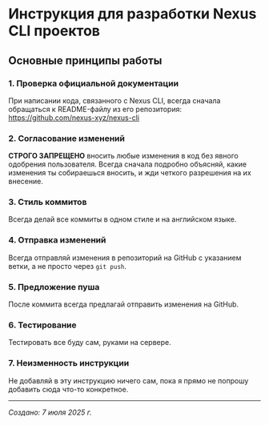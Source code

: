 # Инструкция для разработки Nexus CLI проектов

## Основные принципы работы

### 1. Проверка официальной документации
При написании кода, связанного с Nexus CLI, всегда сначала обращаться к README-файлу из его репозитория: https://github.com/nexus-xyz/nexus-cli

### 2. Согласование изменений
**СТРОГО ЗАПРЕЩЕНО** вносить любые изменения в код без явного одобрения пользователя. Всегда сначала подробно объясняй, какие изменения ты собираешься вносить, и жди четкого разрешения на их внесение.

### 3. Стиль коммитов
Всегда делай все коммиты в одном стиле и на английском языке.

### 4. Отправка изменений
Всегда отправляй изменения в репозиторий на GitHub с указанием ветки, а не просто через `git push`.

### 5. Предложение пуша
После коммита всегда предлагай отправить изменения на GitHub.

### 6. Тестирование
Тестировать все буду сам, руками на сервере.

### 7. Неизменность инструкции
Не добавляй в эту инструкцию ничего сам, пока я прямо не попрошу добавить сюда что-то конкретное.

---

*Создано: 7 июля 2025 г.*
